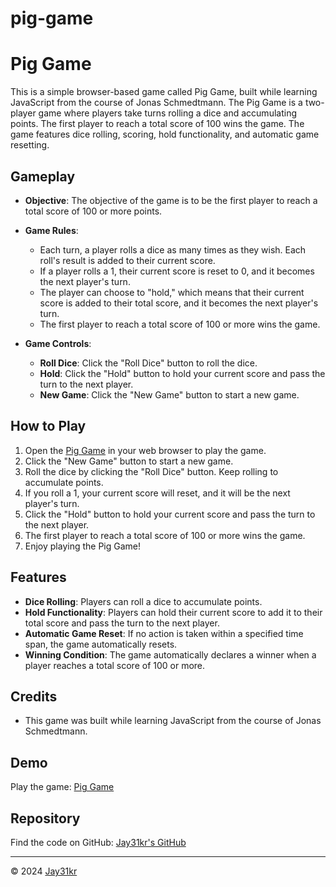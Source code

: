 # pig-game
# Pig Game

This is a simple browser-based game called Pig Game, built while learning JavaScript from the course of Jonas Schmedtmann. The Pig Game is a two-player game where players take turns rolling a dice and accumulating points. The first player to reach a total score of 100 wins the game. The game features dice rolling, scoring, hold functionality, and automatic game resetting.

## Gameplay

- **Objective**: The objective of the game is to be the first player to reach a total score of 100 or more points.
  
- **Game Rules**:
  - Each turn, a player rolls a dice as many times as they wish. Each roll's result is added to their current score.
  - If a player rolls a 1, their current score is reset to 0, and it becomes the next player's turn.
  - The player can choose to "hold," which means that their current score is added to their total score, and it becomes the next player's turn.
  - The first player to reach a total score of 100 or more wins the game.
  
- **Game Controls**:
  - **Roll Dice**: Click the "Roll Dice" button to roll the dice.
  - **Hold**: Click the "Hold" button to hold your current score and pass the turn to the next player.
  - **New Game**: Click the "New Game" button to start a new game.

## How to Play

1. Open the [Pig Game](https://jay31kr.github.io/pig-game/) in your web browser to play the game.
2. Click the "New Game" button to start a new game.
3. Roll the dice by clicking the "Roll Dice" button. Keep rolling to accumulate points.
4. If you roll a 1, your current score will reset, and it will be the next player's turn.
5. Click the "Hold" button to hold your current score and pass the turn to the next player.
6. The first player to reach a total score of 100 or more wins the game.
7. Enjoy playing the Pig Game!

## Features

- **Dice Rolling**: Players can roll a dice to accumulate points.
- **Hold Functionality**: Players can hold their current score to add it to their total score and pass the turn to the next player.
- **Automatic Game Reset**: If no action is taken within a specified time span, the game automatically resets.
- **Winning Condition**: The game automatically declares a winner when a player reaches a total score of 100 or more.

## Credits

- This game was built while learning JavaScript from the course of Jonas Schmedtmann.


## Demo

Play the game: [Pig Game](https://jay31kr.github.io/pig-game/)

## Repository

Find the code on GitHub: [Jay31kr's GitHub](https://github.com/Jay31kr)



---
© 2024 [Jay31kr](https://github.com/Jay31kr)
